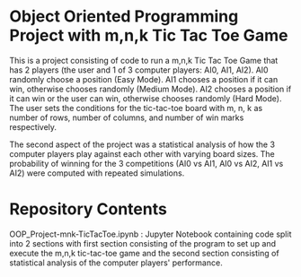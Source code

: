 # Object Oriented Programming Project with m,n,k Tic Tac Toe Game

This is a project consisting of code to run a m,n,k Tic Tac Toe Game that has 2 players (the user and 1 of 3 computer players: AI0, AI1, AI2). AI0 randomly choose a position (Easy Mode). AI1 chooses a position if it can win, otherwise chooses randomly (Medium Mode). AI2 chooses a position if it can win or the user can win, otherwise chooses randomly (Hard Mode). The user sets the conditions for the tic-tac-toe board with m, n, k as number of rows, number of columns, and number of win marks respectively. 

The second aspect of the project was a statistical analysis of how the 3 computer players play against each other with varying board sizes. The probability of winning for the 3 competitions (AI0 vs AI1, AI0 vs AI2, AI1 vs AI2) were computed with repeated simulations. 

# Repository Contents

OOP_Project-mnk-TicTacToe.ipynb : Jupyter Notebook containing code split into 2 sections with first section consisting of the program to set up and execute the m,n,k tic-tac-toe game and the second section consisting of statistical analysis of the computer players' performance. 
